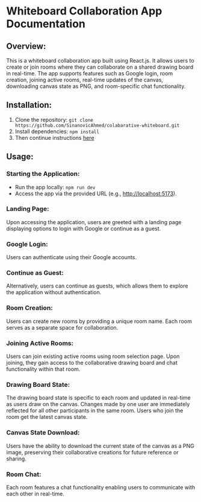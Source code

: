 # Whiteboard Collaboration App Documentation

## Overview:
This is a whiteboard collaboration app built using React.js. It allows users to create or join rooms where they can collaborate on a shared drawing board in real-time. The app supports features such as Google login, room creation, joining active rooms, real-time updates of the canvas, downloading canvas state as PNG, and room-specific chat functionality.

## Installation:
1. Clone the repository: `git clone https://github.com/SinanovicAhmed/colabarative-whiteboard.git`
2. Install dependencies: `npm install`
3. Then continue instructions [here](https://github.com/SinanovicAhmed/colabarative-whiteboard-backend)

## Usage:
### Starting the Application:
- Run the app locally: `npm run dev`
- Access the app via the provided URL (e.g., [http://localhost:5173](http://localhost:5173)).

### Landing Page:
Upon accessing the application, users are greeted with a landing page displaying options to login with Google or continue as a guest.

### Google Login:
Users can authenticate using their Google accounts.

### Continue as Guest:
Alternatively, users can continue as guests, which allows them to explore the application without authentication.

### Room Creation:
Users can create new rooms by providing a unique room name. Each room serves as a separate space for collaboration.

### Joining Active Rooms:
Users can join existing active rooms using room selection page. Upon joining, they gain access to the collaborative drawing board and chat functionality within that room.

### Drawing Board State:
The drawing board state is specific to each room and updated in real-time as users draw on the canvas. Changes made by one user are immediately reflected for all other participants in the same room. Users who join the room get the latest canvas state.

### Canvas State Download:
Users have the ability to download the current state of the canvas as a PNG image, preserving their collaborative creations for future reference or sharing.

### Room Chat:
Each room features a chat functionality enabling users to communicate with each other in real-time.
